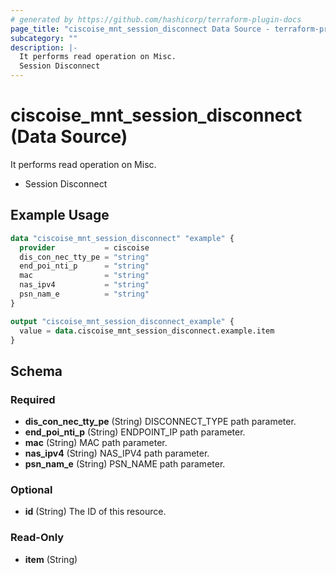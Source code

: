 ```yaml
---
# generated by https://github.com/hashicorp/terraform-plugin-docs
page_title: "ciscoise_mnt_session_disconnect Data Source - terraform-provider-ciscoise"
subcategory: ""
description: |-
  It performs read operation on Misc.
  Session Disconnect
---
```


# ciscoise_mnt_session_disconnect (Data Source)

It performs read operation on Misc.

- Session Disconnect

## Example Usage

```terraform
data "ciscoise_mnt_session_disconnect" "example" {
  provider           = ciscoise
  dis_con_nec_tty_pe = "string"
  end_poi_nti_p      = "string"
  mac                = "string"
  nas_ipv4           = "string"
  psn_nam_e          = "string"
}

output "ciscoise_mnt_session_disconnect_example" {
  value = data.ciscoise_mnt_session_disconnect.example.item
}
```

<!-- schema generated by tfplugindocs -->
## Schema

### Required

- **dis_con_nec_tty_pe** (String) DISCONNECT_TYPE path parameter.
- **end_poi_nti_p** (String) ENDPOINT_IP path parameter.
- **mac** (String) MAC path parameter.
- **nas_ipv4** (String) NAS_IPV4 path parameter.
- **psn_nam_e** (String) PSN_NAME path parameter.

### Optional

- **id** (String) The ID of this resource.

### Read-Only

- **item** (String)


